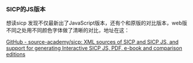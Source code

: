 ### SICP的JS版本

想读sicp 发现不仅最新出了JavaScript版本，还有个和原版的对比版本，web版不同之处用不同颜色字体做了清晰的对比，地址在这：

[GitHub - source-academy/sicp: XML sources of SICP and SICP JS, and support for generating Interactive SICP JS, PDF, e-book and comparison editions](https://github.com/source-academy/sicp)


